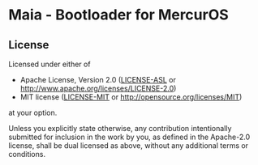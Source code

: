 # Maia - Bootloader for MercurOS

## License

Licensed under either of

- Apache License, Version 2.0 ([LICENSE-ASL](LICENSE-ASL) or
  http://www.apache.org/licenses/LICENSE-2.0)
- MIT license ([LICENSE-MIT](LICENSE-MIT) or http://opensource.org/licenses/MIT)

at your option.

Unless you explicitly state otherwise, any contribution
intentionally submitted for inclusion in the work by you,
as defined in the Apache-2.0 license, shall be dual licensed as above,
without any additional terms or conditions.
